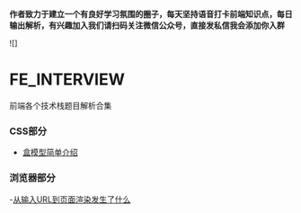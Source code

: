 
**作者致力于建立一个有良好学习氛围的圈子，每天坚持语音打卡前端知识点，每日输出解析，有兴趣加入我们请扫码关注微信公众号，直接发私信我会添加你入群**

![]

# FE_INTERVIEW
前端各个技术栈题目解析合集

### CSS部分
- [盒模型简单介绍](https://github.com/userlww/FE_INTERVIEW/blob/main/css/6.3:%E7%9B%92%E6%A8%A1%E5%9E%8B.md)

### 浏览器部分
-[从输入URL到页面渲染发生了什么](https://github.com/userlww/FE_INTERVIEW/blob/main/browser/%E4%BB%8E%E8%BE%93%E5%85%A5URL%E5%88%B0%E9%A1%B5%E9%9D%A2%E6%B8%B2%E6%9F%93%E5%8F%91%E7%94%9F%E4%BA%86%E4%BB%80%E4%B9%88.md)
